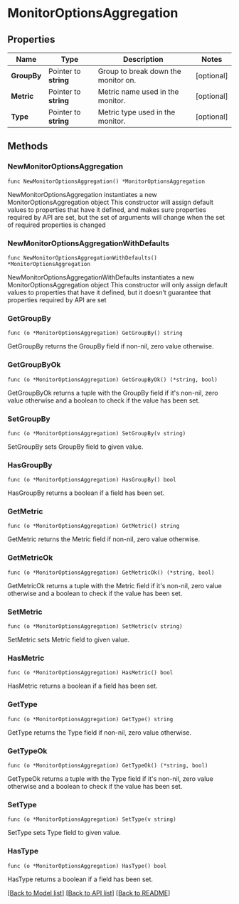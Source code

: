 # MonitorOptionsAggregation

## Properties

Name | Type | Description | Notes
---- | ---- | ----------- | ------
**GroupBy** | Pointer to **string** | Group to break down the monitor on. | [optional] 
**Metric** | Pointer to **string** | Metric name used in the monitor. | [optional] 
**Type** | Pointer to **string** | Metric type used in the monitor. | [optional] 

## Methods

### NewMonitorOptionsAggregation

`func NewMonitorOptionsAggregation() *MonitorOptionsAggregation`

NewMonitorOptionsAggregation instantiates a new MonitorOptionsAggregation object
This constructor will assign default values to properties that have it defined,
and makes sure properties required by API are set, but the set of arguments
will change when the set of required properties is changed

### NewMonitorOptionsAggregationWithDefaults

`func NewMonitorOptionsAggregationWithDefaults() *MonitorOptionsAggregation`

NewMonitorOptionsAggregationWithDefaults instantiates a new MonitorOptionsAggregation object
This constructor will only assign default values to properties that have it defined,
but it doesn't guarantee that properties required by API are set

### GetGroupBy

`func (o *MonitorOptionsAggregation) GetGroupBy() string`

GetGroupBy returns the GroupBy field if non-nil, zero value otherwise.

### GetGroupByOk

`func (o *MonitorOptionsAggregation) GetGroupByOk() (*string, bool)`

GetGroupByOk returns a tuple with the GroupBy field if it's non-nil, zero value otherwise
and a boolean to check if the value has been set.

### SetGroupBy

`func (o *MonitorOptionsAggregation) SetGroupBy(v string)`

SetGroupBy sets GroupBy field to given value.

### HasGroupBy

`func (o *MonitorOptionsAggregation) HasGroupBy() bool`

HasGroupBy returns a boolean if a field has been set.

### GetMetric

`func (o *MonitorOptionsAggregation) GetMetric() string`

GetMetric returns the Metric field if non-nil, zero value otherwise.

### GetMetricOk

`func (o *MonitorOptionsAggregation) GetMetricOk() (*string, bool)`

GetMetricOk returns a tuple with the Metric field if it's non-nil, zero value otherwise
and a boolean to check if the value has been set.

### SetMetric

`func (o *MonitorOptionsAggregation) SetMetric(v string)`

SetMetric sets Metric field to given value.

### HasMetric

`func (o *MonitorOptionsAggregation) HasMetric() bool`

HasMetric returns a boolean if a field has been set.

### GetType

`func (o *MonitorOptionsAggregation) GetType() string`

GetType returns the Type field if non-nil, zero value otherwise.

### GetTypeOk

`func (o *MonitorOptionsAggregation) GetTypeOk() (*string, bool)`

GetTypeOk returns a tuple with the Type field if it's non-nil, zero value otherwise
and a boolean to check if the value has been set.

### SetType

`func (o *MonitorOptionsAggregation) SetType(v string)`

SetType sets Type field to given value.

### HasType

`func (o *MonitorOptionsAggregation) HasType() bool`

HasType returns a boolean if a field has been set.


[[Back to Model list]](../README.md#documentation-for-models) [[Back to API list]](../README.md#documentation-for-api-endpoints) [[Back to README]](../README.md)


